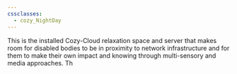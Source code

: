 ```yaml
---
cssclasses:
  - cozy_NightDay
---
```

This is the installed Cozy-Cloud relaxation space and server that makes room for disabled bodies to be in proximity to network infrastructure and for them to make their own impact and knowing through multi-sensory and media approaches. Th